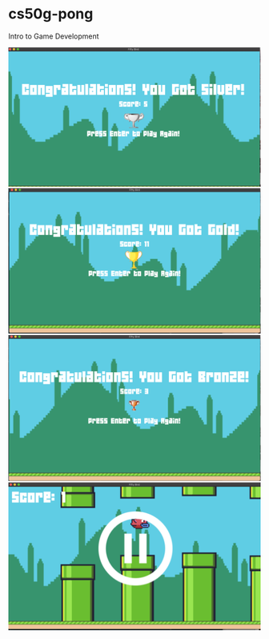 # cs50g-pong
Intro to Game Development

![](Random%20Images/Silver_Trophy.png)
![](Random%20Images/Gold_Trophy.png)
![](Random%20Images/Bronze_Trophy.png)
![](Random%20Images/Pause_Screen.png)
